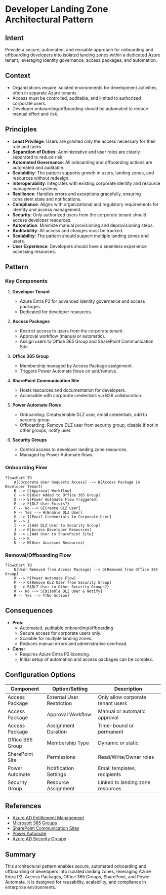 
# Developer Landing Zone Architectural Pattern

## Intent
Provide a secure, automated, and reusable approach for onboarding and offboarding developers into isolated landing zones within a dedicated Azure tenant, leveraging identity governance, access packages, and automation.

## Context
- Organizations require isolated environments for development activities, often in separate Azure tenants.
- Access must be controlled, auditable, and limited to authorized corporate users.
- Developer onboarding/offboarding should be automated to reduce manual effort and risk.

## Principles
- **Least Privilege**: Users are granted only the access necessary for their role and tasks.
- **Separation of Duties**: Administrative and user roles are clearly separated to reduce risk.
- **Automated Governance**: All onboarding and offboarding actions are automated and auditable.
- **Scalability**: The pattern supports growth in users, landing zones, and resources without redesign.
- **Interoperability**: Integrates with existing corporate identity and resource management systems.
- **Resilience**: Handles errors and exceptions gracefully, ensuring consistent state and notifications.
- **Compliance**: Aligns with organizational and regulatory requirements for identity and access management.
- **Security**: Only authorized users from the corporate tenant should access developer resources.
- **Automation**: Minimize manual provisioning and deprovisioning steps.
- **Auditability**: All access and changes must be tracked.
- **Scalability**: The pattern should support multiple landing zones and users.
- **User Experience**: Developers should have a seamless experience accessing resources.

## Pattern

### Key Components

1. **Developer Tenant**
   - Azure Entra P2 for advanced identity governance and access packages.
   - Dedicated for developer resources.

2. **Access Packages**
   - Restrict access to users from the corporate tenant.
   - Approval workflow (manual or automatic).
   - Assign users to Office 365 Group and SharePoint Communication Site.

3. **Office 365 Group**
   - Membership managed by Access Package assignment.
   - Triggers Power Automate flows on add/remove.

4. **SharePoint Communication Site**
   - Hosts resources and documentation for developers.
   - Accessible with corporate credentials via B2B collaboration.

5. **Power Automate Flows**
   - Onboarding: Create/enable DLZ user, email credentials, add to security group.
   - Offboarding: Remove DLZ user from security group, disable if not in other groups, notify user.

6. **Security Groups**
   - Control access to developer landing zone resources.
   - Managed by Power Automate flows.

### Onboarding Flow
```mermaid
flowchart TD
    A[Corporate User Requests Access] --> B[Access Package in Developer Tenant]
    B --> C[Approval Workflow]
    C --> D[User Added to Office 365 Group]
    D --> E[Power Automate Flow Triggered]
    E --> F{DLZ User Exists?}
    F -- No --> G[Create DLZ User]
    F -- Yes --> H[Enable DLZ User]
    G --> I[Email Credentials to Corporate User]
    H --> I
    I --> J[Add DLZ User to Security Group]
    J --> K[Access Developer Resources]
    D --> L[Add User to SharePoint Site]
    L --> K
    K --> M[User Accesses Resources]
```

### Removal/Offboarding Flow
```mermaid
flowchart TD
    N[User Removed from Access Package] --> O[Removed from Office 365 Group]
    O --> P[Power Automate Flow]
    P --> Q[Remove DLZ User from Security Group]
    Q --> R{DLZ User in Other Security Groups?}
    R -- No --> S[Disable DLZ User & Notify]
    R -- Yes --> T[No Action]
```

## Consequences
- **Pros:**
  - Automated, auditable onboarding/offboarding.
  - Secure access for corporate users only.
  - Scalable for multiple landing zones.
  - Reduces manual errors and administrative overhead.
- **Cons:**
  - Requires Azure Entra P2 licensing.
  - Initial setup of automation and access packages can be complex.

## Configuration Options

| Component                | Option/Setting                                  | Description                                    |
|--------------------------|-------------------------------------------------|------------------------------------------------|
| Access Package           | External User Restriction                       | Only allow corporate tenant users              |
| Access Package           | Approval Workflow                               | Manual or automatic approval                   |
| Access Package           | Assignment Duration                             | Time-bound or permanent                        |
| Office 365 Group         | Membership Type                                 | Dynamic or static                              |
| SharePoint Site          | Permissions                                     | Read/Write/Owner roles                         |
| Power Automate           | Notification Settings                           | Email templates, recipients                    |
| Security Group           | Resource Assignment                             | Linked to landing zone resources               |

## References
- [Azure AD Entitlement Management](https://learn.microsoft.com/en-us/azure/active-directory/governance/entitlement-management-access-packages)
- [Microsoft 365 Groups](https://learn.microsoft.com/en-us/microsoft-365/groups/overview)
- [SharePoint Communication Sites](https://learn.microsoft.com/en-us/sharepoint/communication-sites)
- [Power Automate](https://learn.microsoft.com/en-us/power-automate/)
- [Azure AD Security Groups](https://learn.microsoft.com/en-us/azure/active-directory/fundamentals/active-directory-groups-create-azure-portal)

## Summary
This architectural pattern enables secure, automated onboarding and offboarding of developers into isolated landing zones, leveraging Azure Entra P2, Access Packages, Office 365 Groups, SharePoint, and Power Automate. It is designed for reusability, scalability, and compliance in enterprise environments.
